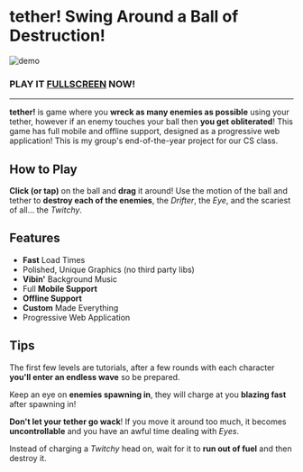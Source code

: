 # **tether!** Swing Around a Ball of Destruction!

![demo](https://tether.rayhanadev.repl.co/public/opengraphimage.png)

### PLAY IT [FULLSCREEN](https://tether.rayhanadev.repl.co) NOW!

---

**tether!** is game where you **wreck as many enemies as possible** using your tether, however if an enemy touches your ball then **you get obliterated**! This game has full mobile and offline support, designed as a progressive web application! This is my group's end-of-the-year project for our CS class.

## How to Play
**Click (or tap)** on the ball and **drag** it around! Use the motion of the ball and tether to **destroy each of the enemies**, the *Drifter*, the *Eye*, and the scariest of all... the *Twitchy*.

## Features
- **Fast** Load Times
- Polished, Unique Graphics (no third party libs)
- **Vibin'** Background Music
- Full **Mobile Support**
- **Offline Support**
- **Custom** Made Everything
- Progressive Web Application

## Tips
The first few levels are tutorials, after a few rounds with each character **you'll enter an endless wave** so be prepared.

Keep an eye on **enemies spawning in**, they will charge at you **blazing fast** after spawning in!

**Don't let your tether go wack**! If you move it around too much, it becomes **uncontrollable** and you have an awful time dealing with *Eyes*.

Instead of charging a *Twitchy* head on, wait for it to **run out of fuel** and then destroy it.
